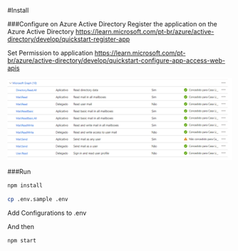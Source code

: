 #Install

###Configure on Azure Active Directory
Register the application on the Azure Active Directory
https://learn.microsoft.com/pt-br/azure/active-directory/develop/quickstart-register-app

Set Permission to application
https://learn.microsoft.com/pt-br/azure/active-directory/develop/quickstart-configure-app-access-web-apis

 ![alt](docs/permissions.png)


###Run
```bash
npm install
```

```bash
cp .env.sample .env
```

Add Configurations to .env


And then

```bash
npm start
```